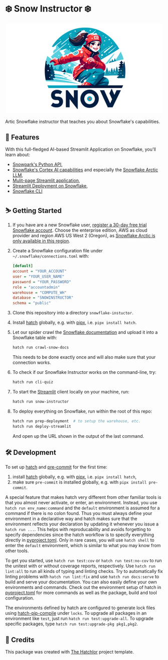 #  ❄️ Snow Instructor ❄️

<div align="center">
<img src="https://raw.githubusercontent.com/FlorianWilhelm/snow-instructor/main/assets/logo-woman.png" alt="Snow Instructor logo" width="500" role="img">
</div>

Artic Snowflake instructor that teaches you about Snowflake's capabilities.

## 💫 Features

With this full-fledged AI-based Streamlit Application on Snowflake, you'll learn about:

* [Snowpark's Python API],
* [Snowflake's Cortex AI capabilities] and especially the [Snowflake Arctic LLM],
* [Mulit-page Streamlit application],
* [Streamlit Deployment on Snowflake],
* [Snowflake CLI]

## ⛷️ Getting Started

1. If you have are a new Snowflake user, [register a 30-day free trial Snowflake account].
   Choose the enterprise edition, AWS as cloud provider and region AWS US West 2 (Oregon),
   as [Snowflake Arctic is only available in this region].
2. Create a Snowflake configuration file under `~/.snowflake/connections.toml` with:

    ```ini
    [default]
    account = "YOUR_ACCOUNT"
    user = "YOUR_USER_NAME"
    password = "YOUR_PASSWORD"
    role = "accountadmin"
    warehouse = "COMPUTE_WH"
    database = "SNOWINSTRUCTOR"
    schema = "public"
    ```

3. Clone this repository into a directory `snowflake-instuctor`.
4. Install [hatch] globally, e.g. with [pipx], i.e. `pipx install hatch`.
5. Let our spider crawl the [Snowflake documentation] and upload it into a Snowflake table with:

   ```bash
   hatch run crawl-snow-docs
   ```

   This needs to be done exactly once and will also make sure that your connection works.
6. To check if our Snowflake Instructor works on the command-line, try:

   ```bash
   hatch run cli-quiz
   ```

7. To start the [Streamlit] client locally on your machine, run:

   ```bash
   hatch run snow-instructor
   ```

8. To deploy everything on Snowflake, run within the root of this repo:

   ```bash
   hatch run prep-deployment  # to setup the warehouse, etc.
   hatch run deploy-streamlit
   ```

   And open up the URL shown in the output of the last command.


## 🛠️ Development

To set up [hatch] and [pre-commit] for the first time:

1. install [hatch] globally, e.g. with [pipx], i.e. `pipx install hatch`,
2. make sure `pre-commit` is installed globally, e.g. with `pipx install pre-commit`.

A special feature that makes hatch very different from other familiar tools is that you almost never
activate, or enter, an environment. Instead, you use `hatch run env_name:command` and the `default` environment
is assumed for a command if there is no colon found. Thus you must always define your environment in a declarative
way and hatch makes sure that the environment reflects your declaration by updating it whenever you issue
a `hatch run ...`. This helps with reproducability and avoids forgetting to specify dependencies since the
hatch workflow is to specify everything directly in [pyproject.toml](pyproject.toml). Only in rare cases, you
will use `hatch shell` to enter the `default` environment, which is similar to what you may know from other tools.

To get you started, use `hatch run test:cov` or `hatch run test:no-cov` to run the unitest with or without coverage reports,
respectively. Use `hatch run lint:all` to run all kinds of typing and linting checks. Try to automatically fix linting
problems with `hatch run lint:fix` and use `hatch run docs:serve` to build and serve your documentation.
You can also easily define your own environments and commands. Check out the environment setup of hatch
in [pyproject.toml](pyproject.toml) for more commands as well as the package, build and tool configuration.

The environments defined by hatch are configured to generate lock files using [hatch-pip-compile] under `locks`.
To upgrade all packages in an environment like `test`, just run `hatch run test:upgrade-all`. To upgrade specific
packages, type `hatch run test:upgrade-pkg pkg1,pkg2`.

## 🙏 Credits

This package was created with [The Hatchlor] project template.

[The Hatchlor]: https://github.com/florianwilhelm/the-hatchlor
[pipx]: https://pypa.github.io/pipx/
[hatch]: https://hatch.pypa.io/
[pre-commit]: https://pre-commit.com/
[hatch-pip-compile]: https://github.com/juftin/hatch-pip-compile
[register a 30-day free trial Snowflake account]: https://trial.snowflake.com/?owner=SPN-PID-545753
[Snowflake Arctic is only available in this region]: https://docs.snowflake.com/en/user-guide/snowflake-cortex/llm-functions#label-cortex-llm-availability
[Snowflake documentation]: https://docs.snowflake.com/
[Streamlit]: https://streamlit.io/
[Snowpark's Python API]: https://docs.snowflake.com/en/developer-guide/snowflake-python-api/snowflake-python-overview
[Snowflake's Cortex AI capabilities]: https://docs.snowflake.com/en/user-guide/snowflake-cortex/overview
[Snowflake Arctic LLM]: https://www.snowflake.com/en/data-cloud/arctic/
[Mulit-page Streamlit application]: https://docs.streamlit.io/get-started/tutorials/create-a-multipage-app
[Streamlit Deployment on Snowflake]: https://www.snowflake.com/en/data-cloud/overview/streamlit-in-snowflake/
[Snowflake CLI]: https://docs.snowflake.com/developer-guide/snowflake-cli-v2/index
